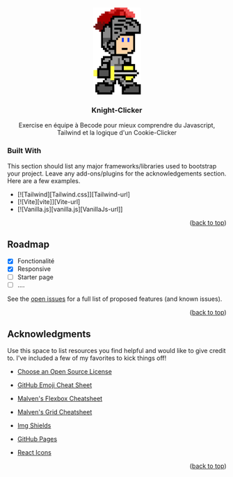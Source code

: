 <a name="readme-top"></a>


<!-- PROJECT SHIELDS -->
<!--
*** I'm using markdown "reference style" links for readability.
*** Reference links are enclosed in brackets [ ] instead of parentheses ( ).
*** See the bottom of this document for the declaration of the reference variables
*** for contributors-url, forks-url, etc. This is an optional, concise syntax you may use.
*** https://www.markdownguide.org/basic-syntax/#reference-style-links



<!-- PROJECT LOGO -->
<br />
<div align="center">
    <img src="pictures/8bitKnight.png" alt="Logo" width="110" height="200">
  

  <h3 class ="trickster text-center" >Knight-Clicker</h3>

  <p align="center">
     Exercise en équipe à Becode pour mieux comprendre du Javascript, Tailwind et la logique d'un Cookie-Clicker
  </p>
</div>


### Built With

This section should list any major frameworks/libraries used to bootstrap your project. Leave any add-ons/plugins for the acknowledgements section. Here are a few examples.

* [![Tailwind][Tailwind.css]][Tailwind-url]
* [![Vite][vite]][Vite-url]
* [![Vanilla.js][vanilla.js][VanillaJs-url]]

<p align="right">(<a href="#readme-top">back to top</a>)</p>



<!-- ROADMAP -->
## Roadmap

- [x] Fonctionalité
- [x] Responsive
- [ ] Starter page
- [ ] ....

See the [open issues](https://github.com/othneildrew/Best-README-Template/issues) for a full list of proposed features (and known issues).

<p align="right">(<a href="#readme-top">back to top</a>)</p>



<!-- ACKNOWLEDGMENTS -->
## Acknowledgments

Use this space to list resources you find helpful and would like to give credit to. I've included a few of my favorites to kick things off!

* [Choose an Open Source License](https://choosealicense.com)
* [GitHub Emoji Cheat Sheet](https://www.webpagefx.com/tools/emoji-cheat-sheet)
* [Malven's Flexbox Cheatsheet](https://flexbox.malven.co/)
* [Malven's Grid Cheatsheet](https://grid.malven.co/)
* [Img Shields](https://shields.io)
* [GitHub Pages](https://pages.github.com)

* [React Icons](https://react-icons.github.io/react-icons/search)

<p align="right">(<a href="#readme-top">back to top</a>)</p>



